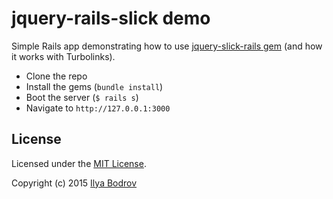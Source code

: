 # jquery-rails-slick demo

Simple Rails app demonstrating how to use [jquery-slick-rails gem](https://github.com/bodrovis/jquery-slick-rails)
(and how it works with Turbolinks).

* Clone the repo
* Install the gems (`bundle install`)
* Boot the server (`$ rails s`)
* Navigate to `http://127.0.0.1:3000`

## License

Licensed under the [MIT License](https://github.com/bodrovis/jquery-slick-rails-demo/blob/master/LICENSE.txt).

Copyright (c) 2015 [Ilya Bodrov](http://radiant-wind.com)